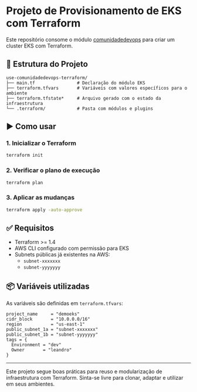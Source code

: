 # Projeto de Provisionamento de EKS com Terraform

Este repositório consome o módulo [comunidadedevops](https://github.com/leandrostoew/comunidadedevops) para criar um cluster EKS com Terraform.

## 📁 Estrutura do Projeto

```
use-comunidadedevops-terraform/
├── main.tf                # Declaração do módulo EKS
├── terraform.tfvars       # Variáveis com valores específicos para o ambiente
├── terraform.tfstate*     # Arquivo gerado com o estado da infraestrutura
└── .terraform/            # Pasta com módulos e plugins
```

## ▶️ Como usar

### 1. Inicializar o Terraform

```bash
terraform init
```

### 2. Verificar o plano de execução

```bash
terraform plan
```

### 3. Aplicar as mudanças

```bash
terraform apply -auto-approve
```

## ✅ Requisitos

- Terraform >= 1.4
- AWS CLI configurado com permissão para EKS
- Subnets públicas já existentes na AWS:
  - `subnet-xxxxxxx`
  - `subnet-yyyyyyy`

## 📦 Variáveis utilizadas

As variáveis são definidas em `terraform.tfvars`:

```hcl
project_name     = "demoeks"
cidr_block       = "10.0.0.0/16"
region           = "us-east-1"
public_subnet_1a = "subnet-xxxxxxx"
public_subnet_1b = "subnet-yyyyyyy"
tags = {
  Environment = "dev"
  Owner       = "leandro"
}
```

---

Este projeto segue boas práticas para reuso e modularização de infraestrutura com Terraform. Sinta-se livre para clonar, adaptar e utilizar em seus ambientes.

